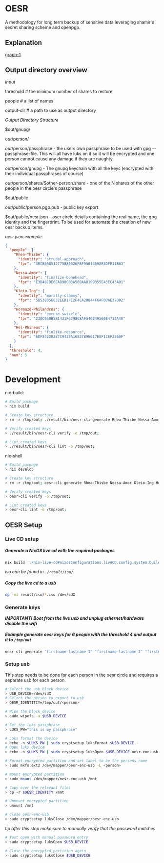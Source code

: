 # OESR

A methodology for long term backup of sensitive data leveraging shamir's secret sharing scheme and openpgp.

## Explanation

[graph-1](./media/ssss-split-graph.png)

## Output directory overview

_*input*_

 threshold # the minimum number of shares to restore

 people # a list of names

 output-dir # a path to use as output directory

_*Output Directory Structure*_

$out/gnupg/

$out/$person/

$out/$person/passphrase - the users own passphrase to be used with gpg --passphrase-file. This will all have luks on it so it will be encrypted and one person cannot cause any damage if they are naughty.
			
$out/$person/gnupg  - The gnupg keychain with all the keys (encrypted with their individual passphrases of course)

$out/$person/shares/$other-person.share - one of the N shares of the other people in the oesr circle's passphrase

$out/public

$out/public/$person.pgp.pub - public key export

$out/public/oesr.json - oser circle details containing the real name, the gpg identity and the fingerprint. To be used for automate the creation of new oesr backup items.

_oesr.json example_
```json
{
  "people": {
    "Rhea-Thisbe": {
      "identity": "strudel-approach",
      "fpr": "3BCB608512775880626FBF95013598E3DFE11B63"
    },
    "Nessa-Amor": {
      "identity": "finalize-bonehead",
      "fpr": "E3D40CDE6EAD90CB3A56BAA8109355E43FC43A91"
    },
    "Kleio-Ing": {
      "identity": "morally-clammy",
      "fpr": "5B538056832EED1F12F4CA28844F6AF0DAE37D02"
    },
    "Hormazd-Philandros": {
      "identity": "excuse-swizzle",
      "fpr": "230C950B5B1431F629868AF546249560B4712A40"
    },
    "Hel-Phineus": {
      "identity": "finlike-resource",
      "fpr": "6DF84228287C9439A16837B9E617E8F1CEF3E60F"
    }
  },
  "threshold": 4,
  "num": 5
}
```

# Development

nix-build:
```sh
# Build package
> nix build

# Create key structure
> rm -r /tmp/out; ./result/bin/oesr-cli generate Rhea-Thisbe Nessa-Amor Kleio-Ing Hormazd-Philandros Hel-Phineus -t 4 -o /tmp/out;

# Verify created keys
> ./result/bin/oesr-cli verify -o /tmp/out;

# Lint created keys
> ./result/bin/oesr-cli lint -o /tmp/out;
```

nix-shell
```sh
# Build package
> nix develop

# Create key structure
> rm -r /tmp/out; oesr-cli generate Rhea-Thisbe Nessa-Amor Kleio-Ing Hormazd-Philandros Hel-Phineus -t 4 -o /tmp/out;

# Verify created keys
> oesr-cli verify -o /tmp/out;

# Lint created keys
> oesr-cli lint -o /tmp/out;
```


## OESR Setup

### Live CD setup

##### Generate a NixOS live cd with the required packages
```sh
nix build './nix-live-cd#nixosConfigurations.liveCD.config.system.build.isoImage' 
```
_iso can be found in `./result/iso/`_ 

##### Copy the live cd to a usb
```sh
cp -vi result/iso/*.iso /dev/sdX

```

### Generate keys

***IMPORTANT! Boot from the live usb and unplug ethernet/hardware disable the wifi***

##### Example generate oesr keys for 6 people with the threshold 4 and output it to `/tmp/out`
```sh
oesr-cli generate "firstname-lastname-1" "firstname-lastname-2" "firstname-lastname-3" "firstname-lastname-4" "firstname-lastname-5" "firstname-lastname-6" -t 4 -o /tmp/out
```

### Setup usb

This step needs to be done for each person in the oesr circle and requires a separate usb for each person.

```sh
# Select the usb block device
> USB_DEVICE=/dev/sdX
# Select the person to export to usb
> OESR_IDENTITIY=/tmp/out/<person>

# Wipe the block_device
> sudo wipefs -a $USB_DEVICE

# Set the luks passphrase
> LUKS_PW="this is my passphrase"

# Luks format the device
> echo -n $LUKS_PW | sudo cryptsetup luksFormat $USB_DEVICE -
# Open luks device
> echo -n $LUKS_PW | sudo cryptsetup luksOpen $USB_DEVICE oesr-enc-usb -

# Format encrypted partition and set label to be the persons name
> sudo mkfs.ext2 /dev/mapper/oesr-enc-usb -L <person>

# mount encrypted partition
> sudo mount /dev/mapper/oesr-enc-usb /mnt

# Copy over the relevant files
> cp -r $OESR_IDENTITY /mnt

# Unmount encrypted partition
> umount /mnt

# Close oesr-enc-usb
> sudo cryptsetup luksClose /dev/mapper/oesr-enc-usb

```

_tip after this step make sure to manually verify that the password matches_
```sh
# Test open with manual password entry
> sudo cryptsetup luksOpen $USB_DEVICE

# Close the encrypted partition again
> sudo cryptsetup luksClose $USB_DEVICE
```
